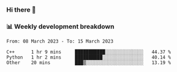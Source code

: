 ### Hi there 👋

### 📊 Weekly development breakdown
<!--START_SECTION:waka-->

```text
From: 08 March 2023 - To: 15 March 2023

C++      1 hr 9 mins     ███████████░░░░░░░░░░░░░░   44.37 %
Python   1 hr 2 mins     ██████████░░░░░░░░░░░░░░░   40.14 %
Other    20 mins         ███▒░░░░░░░░░░░░░░░░░░░░░   13.19 %
```

<!--END_SECTION:waka-->
